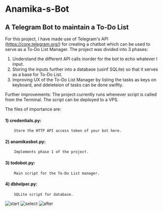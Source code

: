 # Anamika-s-Bot
## A Telegram Bot to maintain a To-Do List

For this project, I have made use of Telegram's API (https://core.telegram.org/) for creating a chatbot which can be used to serve as a To-Do List Manager.
The project was divided into 3 phases:
1) Understand the different API calls inorder for the bot to echo whatever I input.
2) Storing the inputs further into a database (usinf SQLite) so that it serves as a base for To-Do List.
3) Improving UX of the To-Do List Manager by listing the tasks as keys on keyboard, and ddeleteion of tasks can be done swiftly.

Further improvements:
The project currently runs whenever script is called from the Terminal. The script can be deployed to a VPS.

The files of importance are:
#### 1) credentials.py:
        Store the HTTP API access token of your bot here.
#### 2) anamikasbot.py:
        Implements phase 1 of the project.
#### 3) todobot.py:
        Main script for the To-Do List manager.
#### 4) dbhelper.py:
        SQLite script for database.
        
![start](https://user-images.githubusercontent.com/31828834/46264705-b2271880-c4ed-11e8-9531-3a50820acacf.jpg)
![select](https://user-images.githubusercontent.com/31828834/46264740-03370c80-c4ee-11e8-8b69-abab2b017ef0.jpg)
![after](https://github.com/anamikasen/Anamika-s-Bot/issues/3)
